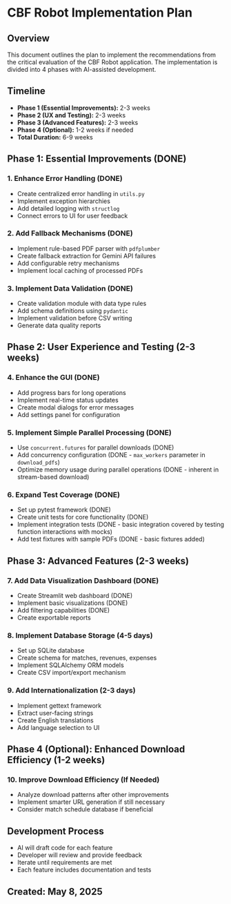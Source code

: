 # CBF Robot Implementation Plan

## Overview
This document outlines the plan to implement the recommendations from the critical evaluation of the CBF Robot application. The implementation is divided into 4 phases with AI-assisted development.

## Timeline
- **Phase 1 (Essential Improvements):** 2-3 weeks
- **Phase 2 (UX and Testing):** 2-3 weeks
- **Phase 3 (Advanced Features):** 2-3 weeks
- **Phase 4 (Optional):** 1-2 weeks if needed
- **Total Duration:** 6-9 weeks

## Phase 1: Essential Improvements (DONE)

### 1. Enhance Error Handling (DONE)
- Create centralized error handling in `utils.py`
- Implement exception hierarchies
- Add detailed logging with `structlog`
- Connect errors to UI for user feedback


### 2. Add Fallback Mechanisms (DONE)
- Implement rule-based PDF parser with `pdfplumber`
- Create fallback extraction for Gemini API failures
- Add configurable retry mechanisms
- Implement local caching of processed PDFs

### 3. Implement Data Validation (DONE)
- Create validation module with data type rules
- Add schema definitions using `pydantic`
- Implement validation before CSV writing
- Generate data quality reports

## Phase 2: User Experience and Testing (2-3 weeks)

### 4. Enhance the GUI (DONE)
- Add progress bars for long operations
- Implement real-time status updates
- Create modal dialogs for error messages
- Add settings panel for configuration

### 5. Implement Simple Parallel Processing (DONE)
- Use `concurrent.futures` for parallel downloads (DONE)
- Add concurrency configuration (DONE - `max_workers` parameter in `download_pdfs`)
- Optimize memory usage during parallel operations (DONE - inherent in stream-based download)

### 6. Expand Test Coverage (DONE)
- Set up pytest framework (DONE)
- Create unit tests for core functionality (DONE)
- Implement integration tests (DONE - basic integration covered by testing function interactions with mocks)
- Add test fixtures with sample PDFs (DONE - basic fixtures added)

## Phase 3: Advanced Features (2-3 weeks)

### 7. Add Data Visualization Dashboard (DONE)
- Create Streamlit web dashboard (DONE)
- Implement basic visualizations (DONE)
- Add filtering capabilities (DONE)
- Create exportable reports

### 8. Implement Database Storage (4-5 days)
- Set up SQLite database
- Create schema for matches, revenues, expenses
- Implement SQLAlchemy ORM models
- Create CSV import/export mechanism

### 9. Add Internationalization (2-3 days)
- Implement gettext framework
- Extract user-facing strings
- Create English translations
- Add language selection to UI

## Phase 4 (Optional): Enhanced Download Efficiency (1-2 weeks)

### 10. Improve Download Efficiency (If Needed)
- Analyze download patterns after other improvements
- Implement smarter URL generation if still necessary
- Consider match schedule database if beneficial

## Development Process
- AI will draft code for each feature
- Developer will review and provide feedback
- Iterate until requirements are met
- Each feature includes documentation and tests

## Created: May 8, 2025